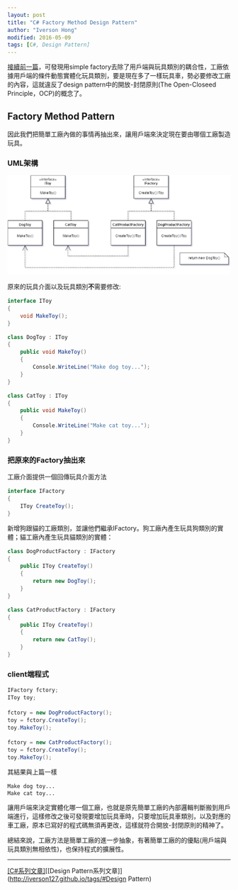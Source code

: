 ```yaml
---
layout: post
title: "C# Factory Method Design Pattern"
author: "Iverson Hong"
modified: 2016-05-09
tags: [C#, Design Pattern]
---
```


[接續前一篇](http://iverson127.github.io/CSharp_DesignPattern_SimpleFactory/)，可發現用simple factory去除了用戶端與玩具類別的耦合性，工廠依據用戶端的條件動態實體化玩具類別，要是現在多了一樣玩具車，勢必要修改工廠的內容，這就違反了design pattern中的開放-封閉原則(The Open-Closeed Principle，OCP)的概念了。

## Factory Method Pattern ##

因此我們把簡單工廠內做的事情再抽出來，讓用戶端來決定現在要由哪個工廠製造玩具。

### UML架構 ###

![](..\images\postImage\CSharp_DesignPattern_FactoryMethod\FactoryMethod.png)

原來的玩具介面以及玩具類別**不**需要修改:

~~~csharp
interface IToy
{
    void MakeToy();
}
~~~

~~~csharp
class DogToy : IToy
{
    public void MakeToy()
    {
        Console.WriteLine("Make dog toy...");
    }
}
~~~

~~~csharp
class CatToy : IToy
{
    public void MakeToy()
    {
        Console.WriteLine("Make cat toy...");
    }
}
~~~

### 把原來的Factory抽出來 ###

工廠介面提供一個回傳玩具介面方法

~~~csharp
interface IFactory
{
    IToy CreateToy();
}
~~~

新增狗跟貓的工廠類別，並讓他們繼承IFactory。狗工廠內產生玩具狗類別的實體；貓工廠內產生玩具貓類別的實體：

~~~csharp
class DogProductFactory : IFactory
{
    public IToy CreateToy()
    {
        return new DogToy();
    }
}
~~~

~~~csharp
class CatProductFactory : IFactory
{
    public IToy CreateToy()
    {
        return new CatToy();
    }
}
~~~

### client端程式 ###

~~~csharp
IFactory fctory;
IToy toy;

fctory = new DogProductFactory();
toy = fctory.CreateToy();
toy.MakeToy();

fctory = new CatProductFactory();
toy = fctory.CreateToy();
toy.MakeToy();
~~~

其結果與上篇一樣

    Make dog toy...
    Make cat toy...

讓用戶端來決定實體化哪一個工廠，也就是原先簡單工廠的內部邏輯判斷搬到用戶端進行，這樣修改之後可發現要增加玩具車時，只要增加玩具車類別，以及對應的車工廠，原本已寫好的程式碼無須再更改，這樣就符合開放-封閉原則的精神了。

總結來說，工廠方法是簡單工廠的進一步抽象，有著簡單工廠的的優點(用戶端與玩具類別無相依性)，也保持程式的擴展性。

----------

[[C#系列文章]](http://iverson127.github.io/tags/#C#)[[Design Pattern系列文章]](http://iverson127.github.io/tags/#Design Pattern)